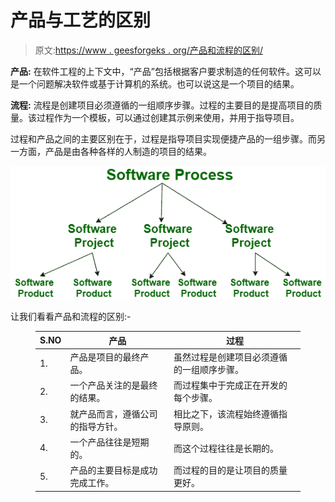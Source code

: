 # 产品与工艺的区别

> 原文:[https://www . geesforgeks . org/产品和流程的区别/](https://www.geeksforgeeks.org/difference-between-product-and-process/)

**产品:**
在软件工程的上下文中，“产品”包括根据客户要求制造的任何软件。这可以是一个问题解决软件或基于计算机的系统。也可以说这是一个项目的结果。

**流程:**
流程是创建项目必须遵循的一组顺序步骤。过程的主要目的是提高项目的质量。该过程作为一个模板，可以通过创建其示例来使用，并用于指导项目。

过程和产品之间的主要区别在于，过程是指导项目实现便捷产品的一组步骤。而另一方面，产品是由各种各样的人制造的项目的结果。

![](img/4d35550483b4699e4f459ab7de084dc8.png)

让我们看看产品和流程的区别:-

<figure class="table">

| S.NO | 产品 | 过程 |
| --- | --- | --- |
| 1. | 产品是项目的最终产品。 | 虽然过程是创建项目必须遵循的一组顺序步骤。 |
| 2. | 一个产品关注的是最终的结果。 | 而过程集中于完成正在开发的每个步骤。 |
| 3. | 就产品而言，遵循公司的指导方针。 | 相比之下，该流程始终遵循指导原则。 |
| 4. | 一个产品往往是短期的。 | 而这个过程往往是长期的。 |
| 5. | 产品的主要目标是成功完成工作。 | 而过程的目的是让项目的质量更好。 |

</figure>